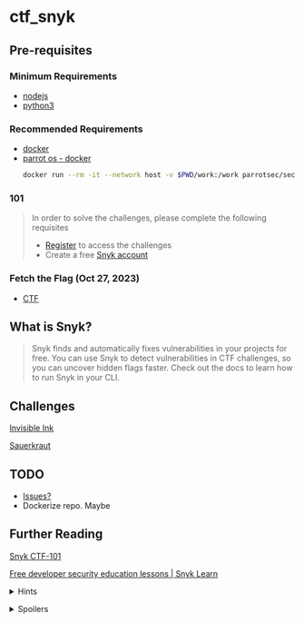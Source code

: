 # ctf_snyk

## Pre-requisites
### Minimum Requirements
* [nodejs](https://nodejs.org/en/download/)
* [python3](https://www.python.org/downloads/)

### Recommended Requirements
* [docker](https://docs.docker.com/get-docker/)
* [parrot os - docker](hhttps://parrotsec.org/docs/cloud/parrot-on-docker/)
    ```bash
    docker run --rm -it --network host -v $PWD/work:/work parrotsec/security
    ```

### 101
> In order to solve the challenges, please complete the following requisites
> * [Register](https://101.ctf-snyk.io/register) to access the challenges
> * Create a free [Snyk account](https://snyk.co/ctf101portal)

### Fetch the Flag (Oct 27, 2023)
* [CTF](https://snyk.ctf.games/)

## What is Snyk?
> Snyk finds and automatically fixes vulnerabilities in your projects for free. You can use Snyk to detect vulnerabilities in CTF challenges, so you can uncover hidden flags faster. Check out the docs to learn how to run Snyk in your CLI.

## Challenges
[Invisible Ink](http://invisible-ink.c.ctf-snyk.io/)

[Sauerkraut](http://sauerkraut.c.ctf-snyk.io/)

## TODO
* [Issues?](https://github.com/pythoninthegrass/ctf_snyk/issues)
* Dockerize repo. Maybe

## Further Reading
[Snyk CTF-101](https://101.ctf-snyk.io/prerequisites)

[Free developer security education lessons | Snyk Learn](https://learn.snyk.io/lessons/)

<p>
<details>
<summary>Hints</summary>

[What is prototype pollution? | Tutorial & examples | Snyk Learn](https://learn.snyk.io/lessons/prototype-pollution/javascript/)

[Exploiting Python pickles - David Hamann](https://davidhamann.de/2020/04/05/exploiting-python-pickle/)

[Exploit Notes](https://exploit-notes.hdks.org/)

[HackTricks](https://book.hacktricks.xyz/welcome/readme)

</details>
</p>

<p>
<details>
<summary>Spoilers</summary>

[SnykCon CTF - "Invisible Ink" Prototype Pollution - YouTube](https://www.youtube.com/watch?v=ycbRA_Ipq1U)

[SnykCon CTF - Sauerkraut - Python Pickle Vulnerabilities - YouTube](https://www.youtube.com/watch?v=snVokteaKG8)

[SynthWave '84 - Visual Studio Marketplace](https://marketplace.visualstudio.com/items?itemName=RobbOwen.synthwave-vscode)

</details>
</p>
